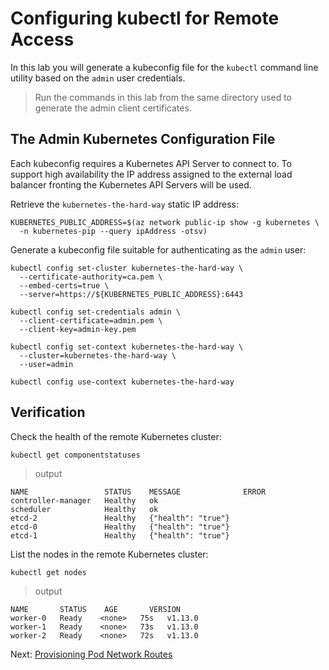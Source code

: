 # Configuring kubectl for Remote Access

In this lab you will generate a kubeconfig file for the `kubectl` command line utility based on the `admin` user credentials.

> Run the commands in this lab from the same directory used to generate the admin client certificates.

## The Admin Kubernetes Configuration File

Each kubeconfig requires a Kubernetes API Server to connect to. To support high availability the IP address assigned to the external load balancer fronting the Kubernetes API Servers will be used.

Retrieve the `kubernetes-the-hard-way` static IP address:

```shell
KUBERNETES_PUBLIC_ADDRESS=$(az network public-ip show -g kubernetes \
  -n kubernetes-pip --query ipAddress -otsv)
```

Generate a kubeconfig file suitable for authenticating as the `admin` user:

```shell
kubectl config set-cluster kubernetes-the-hard-way \
  --certificate-authority=ca.pem \
  --embed-certs=true \
  --server=https://${KUBERNETES_PUBLIC_ADDRESS}:6443
```

```shell
kubectl config set-credentials admin \
  --client-certificate=admin.pem \
  --client-key=admin-key.pem
```

```shell
kubectl config set-context kubernetes-the-hard-way \
  --cluster=kubernetes-the-hard-way \
  --user=admin
```

```shell
kubectl config use-context kubernetes-the-hard-way
```

## Verification

Check the health of the remote Kubernetes cluster:

```shell
kubectl get componentstatuses
```

> output

```shell
NAME                 STATUS    MESSAGE              ERROR
controller-manager   Healthy   ok
scheduler            Healthy   ok
etcd-2               Healthy   {"health": "true"}
etcd-0               Healthy   {"health": "true"}
etcd-1               Healthy   {"health": "true"}
```

List the nodes in the remote Kubernetes cluster:

```shell
kubectl get nodes
```

> output

```shell
NAME       STATUS    AGE       VERSION
worker-0   Ready    <none>   75s   v1.13.0
worker-1   Ready    <none>   73s   v1.13.0
worker-2   Ready    <none>   72s   v1.13.0
```

Next: [Provisioning Pod Network Routes](11-pod-network-routes.md)
